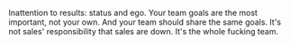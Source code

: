 Inattention to results: status and ego. Your team goals are the most important, not your own. And your team should share the same goals. It's not sales' responsibility that sales are down. It's the whole fucking team.